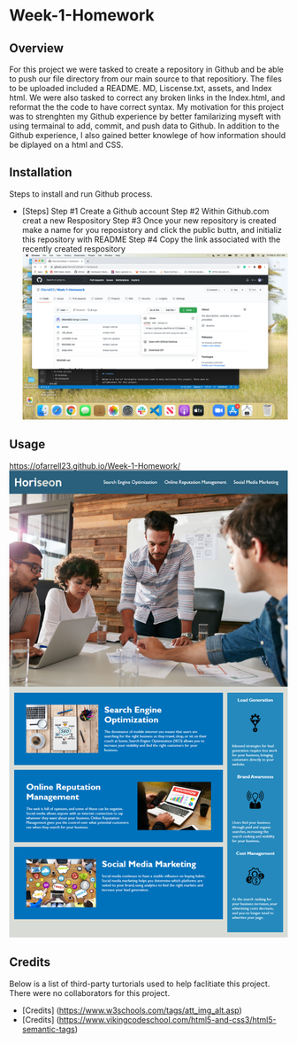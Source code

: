 # Week-1-Homework

## Overview
For this project we were tasked to create a repository in Github and be able to push our file directory from our main source to that repositiory. The files to be uploaded included a README. MD, Liscense.txt, assets, and Index html. We were also tasked to correct any broken links in the Index.html, and reformat the the code to have correct syntax. My motivation for this project was to strenghten my Github experience by better familarizing myseft with using termainal to add, commit, and push data to Github. In addition to the Github experience, I also gained better knowlege of how information should be diplayed on a html and CSS.

## Installation
Steps to install and run Github process.

* [Steps]
Step #1 Create a Github account
Step #2 Within Github.com creat a new Respository
Step #3 Once your new repository is created make a name for you reposistory and click the public buttn, and initializ this repository with README
Step #4 Copy the link associated with the recently created respository 
![alt.text](./assets/images/copylink.png)


## Usage 

https://ofarrell23.github.io/Week-1-Homework/
![alt text](./assets/images/Homework-Image.png)

## Credits

Below is a list of third-party turtorials used to help faclitiate this project. There were no collaborators for this project.

* [Credits] (https://www.w3schools.com/tags/att_img_alt.asp)
* [Credits] (https://www.vikingcodeschool.com/html5-and-css3/html5-semantic-tags)

